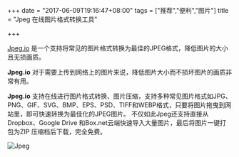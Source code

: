 +++
date = "2017-06-09T19:16:47+08:00"
tags = ["推荐","便利","图片"]
title = "Jpeg 在线图片格式转换工具"

+++

[Jpeg.io](https://www.jpeg.io/) 是一个支持将常见的图片格式转换为最佳的JPEG格式，降低图片的大小且无损画质。<!--more-->
 
 
**Jpeg.io** 对于需要上传到网络上的图片来说，降低图片大小而不损坏图片的画质非常有用。


**Jpeg.io** 支持在线进行图片格式转换、图片压缩，支持多种常见图片格式如JPG、PNG、GIF、SVG、BMP、EPS、PSD、TIFF和WEBP格式，只要将图片拖曳到网站里，即可快速转换为最佳化的JPEG图片。
不仅如此Jpeg还支持直接从Dropbox、Google Drive 和Box.net云端快速导入大量图片，最后将图片一键打包为ZIP 压缩档后下载，完全免费。

![Jpeg](https://image.thum.io/get/width/600/https://www.jpeg.io/)
